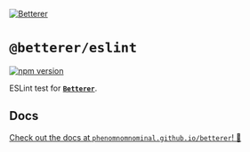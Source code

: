 [![Betterer](https://raw.githubusercontent.com/phenomnomnominal/betterer/master/website/static/img/header.png)](https://phenomnomnominal.github.io/betterer/)

# `@betterer/eslint`

[![npm version](https://img.shields.io/npm/v/@betterer/eslint.svg)](https://www.npmjs.com/package/@betterer/eslint)

ESLint test for [**`Betterer`**](https://github.com/phenomnomnominal/betterer).

## Docs

[Check out the docs at `phenomnomnominal.github.io/betterer`! 🎉](https://phenomnomnominal.github.io/betterer/docs/built-in-tests#betterereslint)
